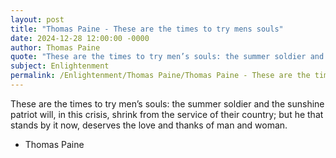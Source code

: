 ```yaml
---
layout: post
title: "Thomas Paine - These are the times to try mens souls"
date: 2024-12-28 12:00:00 -0000
author: Thomas Paine
quote: "These are the times to try men’s souls: the summer soldier and the sunshine patriot will, in this crisis, shrink from the service of their country; but he that stands by it now, deserves the love and thanks of man and woman."
subject: Enlightenment
permalink: /Enlightenment/Thomas Paine/Thomas Paine - These are the times to try mens souls
---
```


These are the times to try men’s souls: the summer soldier and the sunshine patriot will, in this crisis, shrink from the service of their country; but he that stands by it now, deserves the love and thanks of man and woman.

- Thomas Paine
